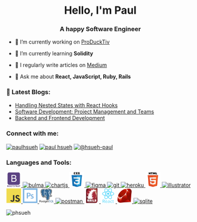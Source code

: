 <h1 align="center">Hello, I'm Paul</h1>
<h3 align="center">A happy Software Engineer</h3>

- 🔭 I’m currently working on [ProDuckTiv](https://github.com/phsueh/producktive-frontend)

- 🌱 I’m currently learning **Solidity**

<!-- - 👨‍💻 All of my projects are available at [www.paulhsueh.io](www.paulhsueh.io) -->

- 📝 I regularly write articles on [Medium](https://hsueh-paul.medium.com/)

- 💬 Ask me about **React, JavaScript, Ruby, Rails**

<!-- - 📫 How to reach me **hsueh.paul@gmail.com** -->

### 📕 Latest Blogs: 
<!-- BLOG-POST-LIST:START -->
- [Handling Nested States with React Hooks](https://hsueh-paul.medium.com/handling-nested-states-with-react-hooks-6d3230559804?source=rss-639e6d23f5a3------2)
- [Software Development: Project Management and Teams](https://hsueh-paul.medium.com/software-development-project-management-and-teams-ad0956176be2?source=rss-639e6d23f5a3------2)
- [Backend and Frontend Development](https://hsueh-paul.medium.com/backend-and-frontend-development-2ea21e4f3050?source=rss-639e6d23f5a3------2)
<!-- BLOG-POST-LIST:END -->

<h3 align="left">Connect with me:</h3>
<p align="left">
<a href="https://twitter.com/paulhsueh" target="blank"><img align="center" src="https://raw.githubusercontent.com/rahuldkjain/github-profile-readme-generator/master/src/images/icons/Social/twitter.svg" alt="paulhsueh" height="30" width="40" /></a>
<a href="https://linkedin.com/in/paulhsueh" target="blank"><img align="center" src="https://raw.githubusercontent.com/rahuldkjain/github-profile-readme-generator/master/src/images/icons/Social/linked-in-alt.svg" alt="paul hsueh" height="30" width="40" /></a>
<a href="https://medium.com/@hsueh-paul" target="blank"><img align="center" src="https://raw.githubusercontent.com/rahuldkjain/github-profile-readme-generator/master/src/images/icons/Social/medium.svg" alt="@hsueh-paul" height="30" width="40" /></a>
</p>

<h3 align="left">Languages and Tools:</h3>
<p align="left"> <a href="https://getbootstrap.com" target="_blank"> <img src="https://raw.githubusercontent.com/devicons/devicon/master/icons/bootstrap/bootstrap-plain-wordmark.svg" alt="bootstrap" width="40" height="40"/> </a> <a href="https://bulma.io/" target="_blank"> <img src="https://raw.githubusercontent.com/gilbarbara/logos/804dc257b59e144eaca5bc6ffd16949752c6f789/logos/bulma.svg" alt="bulma" width="40" height="40"/> </a> <a href="https://www.chartjs.org" target="_blank"> <img src="https://www.chartjs.org/media/logo-title.svg" alt="chartjs" width="40" height="40"/> </a> <a href="https://www.w3schools.com/css/" target="_blank"> <img src="https://raw.githubusercontent.com/devicons/devicon/master/icons/css3/css3-original-wordmark.svg" alt="css3" width="40" height="40"/> </a> <a href="https://www.figma.com/" target="_blank"> <img src="https://www.vectorlogo.zone/logos/figma/figma-icon.svg" alt="figma" width="40" height="40"/> </a> <a href="https://git-scm.com/" target="_blank"> <img src="https://www.vectorlogo.zone/logos/git-scm/git-scm-icon.svg" alt="git" width="40" height="40"/> </a> <a href="https://heroku.com" target="_blank"> <img src="https://www.vectorlogo.zone/logos/heroku/heroku-icon.svg" alt="heroku" width="40" height="40"/> </a> <a href="https://www.w3.org/html/" target="_blank"> <img src="https://raw.githubusercontent.com/devicons/devicon/master/icons/html5/html5-original-wordmark.svg" alt="html5" width="40" height="40"/> </a> <a href="https://www.adobe.com/in/products/illustrator.html" target="_blank"> <img src="https://www.vectorlogo.zone/logos/adobe_illustrator/adobe_illustrator-icon.svg" alt="illustrator" width="40" height="40"/> </a> <a href="https://developer.mozilla.org/en-US/docs/Web/JavaScript" target="_blank"> <img src="https://raw.githubusercontent.com/devicons/devicon/master/icons/javascript/javascript-original.svg" alt="javascript" width="40" height="40"/> </a> <a href="https://www.photoshop.com/en" target="_blank"> <img src="https://raw.githubusercontent.com/devicons/devicon/master/icons/photoshop/photoshop-line.svg" alt="photoshop" width="40" height="40"/> </a> <a href="https://www.postgresql.org" target="_blank"> <img src="https://raw.githubusercontent.com/devicons/devicon/master/icons/postgresql/postgresql-original-wordmark.svg" alt="postgresql" width="40" height="40"/> </a> <a href="https://postman.com" target="_blank"> <img src="https://www.vectorlogo.zone/logos/getpostman/getpostman-icon.svg" alt="postman" width="40" height="40"/> </a> <a href="https://rubyonrails.org" target="_blank"> <img src="https://raw.githubusercontent.com/devicons/devicon/master/icons/rails/rails-original-wordmark.svg" alt="rails" width="40" height="40"/> </a> <a href="https://reactjs.org/" target="_blank"> <img src="https://raw.githubusercontent.com/devicons/devicon/master/icons/react/react-original-wordmark.svg" alt="react" width="40" height="40"/> </a> <a href="https://www.ruby-lang.org/en/" target="_blank"> <img src="https://raw.githubusercontent.com/devicons/devicon/master/icons/ruby/ruby-original.svg" alt="ruby" width="40" height="40"/> </a> <a href="https://www.sqlite.org/" target="_blank"> <img src="https://www.vectorlogo.zone/logos/sqlite/sqlite-icon.svg" alt="sqlite" width="40" height="40"/> </a> </p>

<p><img align="left" src="https://github-readme-stats.vercel.app/api/top-langs?username=phsueh&show_icons=true&locale=en&layout=compact" alt="phsueh" /></p>

<!-- <p>&nbsp;<img align="center" src="https://github-readme-stats.vercel.app/api?username=phsueh&show_icons=true&locale=en" alt="phsueh" /></p> -->
